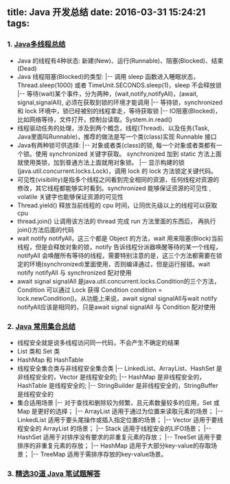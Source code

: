 title: Java 开发总结
date: 2016-03-31 15:24:21
tags:
---

### 1. [Java多线程总结](http://blog.csdn.net/kimylrong/article/details/17716175)
* Java 的线程有4种状态: 新建(New)、运行(Runnable)、阻塞(Blocked)、结束(Dead)
* Java 线程阻塞(Blocked)的类型:
|-- 调用 sleep 函数进入睡眠状态，Thread.sleep(1000) 或者 TimeUnit.SECONDS.sleep(1)，sleep 不会释放锁
|-- 等待(wait)某个事件，分为两种，(wait,notify,notifyAll)，(await, signal,signalAll), 必须在获取到锁的环境才能调用
|-- 等待锁，synchronized 和 lock 环境中，锁已经被别的线程拿走，等待获取锁
|-- IO阻塞(Blocked)，比如网络等待，文件打开，控制台读取。System.in.read()
* 线程驱动任务的处理，涉及到两个概念，线程(Thread)、以及任务(Task, Java里面叫Runnable)，推荐的做法是写一个类(class)实现 Runnable 接口
* Java有两种锁可供选择:
|-- 对象或者类(class)的锁, 每一个对象或者类都有一个锁。使用 synchronized 关键字获取。 synchronized 加到 static 方法上面就使用类锁，加到普通方法上面就用对象锁。
|-- 显示构建的锁(java.util.concurrent.locks.Lock)，调用 lock 的 lock 方法锁定关键代码。
* 可见性(visibility)是指多个线程之间看到完全相同的资源，任何线程对资源的修改，其它线程都能够实时看到。synchronized 能够保证资源的可见性 , volatile 关键字也能够保证资源的可见性
* Thread.yield() 释放当前线程的 cpu 时间，让同优先级以上的线程可以获取 cpu 
* thread.join() 让调用该方法的 thread 完成 run 方法里面的东西后， 再执行join()方法后面的代码
* wait notify notifyAll，这三个都是 Object 的方法，wait 用来阻塞(Block)当前线程，但是会释放对象的锁，notify 告诉线程分派器唤醒等待的某一个线程，notifyAll 会唤醒所有等待的线程，需要特别注意的是，这三个方法都需要在锁定的环境(synchronized)里面使用，否则编译通过，但是运行报错。wait notify notifyAll 与 synchronized 配对使用
* await signal signalAll 是java.util.concurrent.locks.Condition的三个方法，Condition 可以通过 Lock 获得 Condition condition = lock.newCondition()。从功能上来说，await signal signalAll与wait notify notifyAll应该是相同的，只是await signal signalAll 与 Condition 配对使用

### 2. [Java 常用集合总结](http://www.cnblogs.com/linjiqin/archive/2013/05/30/3107785.html)
* 线程安全就是说多线程访问同一代码，不会产生不确定的结果
* List 类和 Set 类
* HashMap 和 HashTable
* 线程安全集合类与非线程安全集合类
|-- LinkedList、ArrayList、HashSet 是非线程安全的，Vector 是线程安全的;
|-- HashMap 是非线程安全的，HashTable 是线程安全的;
|-- StringBuilder 是非线程安全的，StringBuffer 是线程安全的 
* 集合适用场景
|-- 对于查找和删除较为频繁，且元素数量较多的应用，Set 或 Map 是更好的选择；
|-- ArrayList 适用于通过为位置来读取元素的场景；
|-- LinkedList 适用于要头尾操作或插入指定位置的场景；
|-- Vector 适用于要线程安全的 ArrayList 的场景；
|-- Stack 适用于线程安全的LIFO场景；
|-- HashSet 适用于对排序没有要求的非重复元素的存放；
|-- TreeSet 适用于要排序的非重复元素的存放；
|-- HashMap 适用于大部分key-value的存取场景；
|-- TreeMap 适用于需排序存放的key-value场景。

### 3. [精选30道 Java 笔试题解答](http://www.cnblogs.com/lanxuezaipiao/p/3371224.html)


